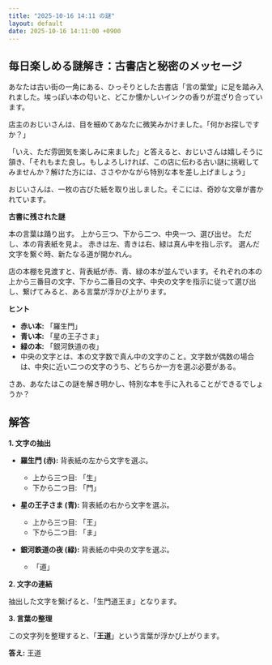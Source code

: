 ```yaml
---
title: "2025-10-16 14:11 の謎"
layout: default
date: 2025-10-16 14:11:00 +0900
---
```

## 毎日楽しめる謎解き：古書店と秘密のメッセージ

あなたは古い街の一角にある、ひっそりとした古書店「言の葉堂」に足を踏み入れました。埃っぽい本の匂いと、どこか懐かしいインクの香りが混ざり合っています。

店主のおじいさんは、目を細めてあなたに微笑みかけました。「何かお探しですか？」

「いえ、ただ雰囲気を楽しみに来ました」と答えると、おじいさんは嬉しそうに頷き、「それもまた良し。もしよろしければ、この店に伝わる古い謎に挑戦してみませんか？解けた方には、ささやかながら特別な本を差し上げましょう」

おじいさんは、一枚の古びた紙を取り出しました。そこには、奇妙な文章が書かれています。

**古書に残された謎**

本の言葉は踊り出す。
上から三つ、下から二つ、中央一つ、選び出せ。
ただし、本の背表紙を見よ。
赤きは左、青きは右、緑は真ん中を指し示す。
選んだ文字を繋ぐ時、新たなる道が開かれん。

店の本棚を見渡すと、背表紙が赤、青、緑の本が並んでいます。それぞれの本の上から三番目の文字、下から二番目の文字、中央の文字を指示に従って選び出し、繋げてみると、ある言葉が浮かび上がります。

**ヒント**

*   **赤い本:** 「羅生門」
*   **青い本:** 「星の王子さま」
*   **緑の本:** 「銀河鉄道の夜」
*   中央の文字とは、本の文字数で真ん中の文字のこと。文字数が偶数の場合は、中央に近い二つの文字のうち、どちらか一方を選ぶ必要がある。

さあ、あなたはこの謎を解き明かし、特別な本を手に入れることができるでしょうか？

## 解答

**1. 文字の抽出**

*   **羅生門 (赤):** 背表紙の左から文字を選ぶ。
    *   上から三つ目: 「生」
    *   下から二つ目: 「門」

*   **星の王子さま (青):** 背表紙の右から文字を選ぶ。
    *   上から三つ目: 「王」
    *   下から二つ目: 「ま」

*   **銀河鉄道の夜 (緑):** 背表紙の中央の文字を選ぶ。
    *   「道」

**2. 文字の連結**

抽出した文字を繋げると、「生門道王ま」となります。

**3. 言葉の整理**

この文字列を整理すると、「**王道**」という言葉が浮かび上がります。

**答え:** 王道
